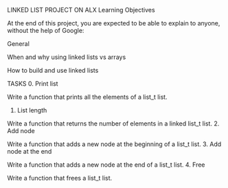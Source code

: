 LINKED LIST PROJECT ON ALX
Learning Objectives

At the end of this project, you are expected to be able to explain to anyone, without the help of Google:



General

When and why using linked lists vs arrays

How to build and use linked lists

TASKS
0. Print list

Write a function that prints all the elements of a list_t list.
1. List length


Write a function that returns the number of elements in a linked list_t list.
2. Add node


Write a function that adds a new node at the beginning of a list_t list.
3. Add node at the end


Write a function that adds a new node at the end of a list_t list.
4. Free

Write a function that frees a list_t list.
